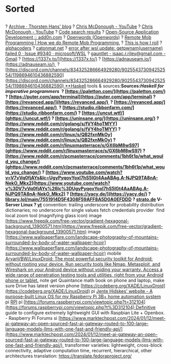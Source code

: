 # Sorted
## 
? [Archive · Thorsten Hans' blog](ghttps://www.thorsten-hans.com/archive/)
? [Chris McDonough - YouTube](ghttps://www.youtube.com/@ChrisMcDonough)
? [Chris McDonough - YouTube](ghttps://www.youtube.com/@ChrisMcDonough/playlists)
? [Code search results](ghttps://github.com/search?q%3Dpkgs.lynx%2Blanguage%253Anix%26type%3Dcode)
? [Open-Source Application Development :: add0n.com](ghttps://add0n.com/index.html)
? [Openwords (Openwords)](https://github.com/Openwords)
? [Remote Mob Programming | How we do Remote Mob Programming.](https://www.remotemobprogramming.org/)
? [This is how I roll](ghttps://linuxmatters.sh/19/)
? [alphacoders](https://wall.alphacoders.com/)
? [catonmat.net](ghttps://catonmat.net/)
? [error after wsl update: getpwnam(username) failed 0 · Issue #9340 · microsoft/WSL](https://github.com/microsoft/WSL/issues/9340)
? [gauntlet - isaac.r.riley@gmail.com - Gmail](ghttps://mail.google.com/mail/u/0/%23inbox/KtbxLxGkPcDcKKtSrBrqctBhSvWJqfhMKg)
? [https://1337x.to/](https://1337x.to/)
? [https://adnauseam.io/](https://adnauseam.io/) 
? [https://discord.com/channels/834325286664929280/902554373094252554/1198694610436882590](https://discord.com/channels/834325286664929280/902554373094252554/1198694610436882590) **Haskell tools & sources:**Sources:*Haskell for imperative programmers* 
? [https://paletton.com/](https://paletton.com/)
? [https://puter.com/app/terminal](https://puter.com/app/terminal)
? [https://revanced.app/](https://revanced.app/) 
? [https://revanced.app/](https://revanced.app/) 
? [https://studio.ribbonfarm.com/](https://studio.ribbonfarm.com/)
? [https://uncut.wtf/](ghttps://uncut.wtf/)
? [https://uninsane.org/](https://uninsane.org/)
? [https://www.reddit.com/r/golang/s/fVY4hoTMYY](https://www.reddit.com/r/golang/s/fVY4hoTMYY)
? [https://www.reddit.com/r/linux/s/QB2fxnMkOy](https://www.reddit.com/r/linux/s/QB2fxnMkOy)
? [https://www.reddit.com/r/linuxmasterrace/s/GX6bM8wS97](ghttps://www.reddit.com/r/linuxmasterrace/s/GX6bM8wS97)
? [https://www.reddit.com/r/pcmasterrace/comments/1bh6t1p/what_would_you_change/](ghttps://www.reddit.com/r/pcmasterrace/comments/1bh6t1p/what_would_you_change/)
? [https://www.youtube.com/watch?v=V7vVq0fjAYs&lc=UgyPyqovYoxl7hS5lGt4AaABAg.A-NJPQ9TA8nA-NekO_Mkx2](https://www.youtube.com/watch?v%3DV7vVq0fjAYs%26lc%3DUgyPyqovYoxl7hS5lGt4AaABAg.A-NJPQ9TA8nA-NekO_Mkx2)
? [https://yacy.de/](https://yacy.de/)
? [library.lol/main/7551914D5F4308F59AFF8A5D0A0EFDDD](http://library.lol/main/7551914D5F4308F59AFF8A5D0A0EFDDD)
? [strato.de](ghttp://strato.de) V-Server Linux
? [yt](https://m.youtube.com/watch?v%3DjwRqiCv6Z9k)**
convention: trailing underscore for probability distribution dictionaries; no underscore for single values
fetch credentials provider [](https://github.com/NixOS/nix/issues/8635)
find local zoom tool (magnifying glass icon)
image [https://www.freepik.com/free-vector/gradient-hexagonal-background_13900571.htm](https://www.freepik.com/free-vector/gradient-hexagonal-background_13900571.htm)
image [https://www.wallpaperflare.com/landscape-photography-of-mountains-surrounded-by-body-of-water-wallpaper-hcoir](https://www.wallpaperflare.com/landscape-photography-of-mountains-surrounded-by-body-of-water-wallpaper-hcoir)
mobile [AryanVBW/LinuxDroid: The most powerful security toolkit for Android: without rooting your device. Run security tools like Nmap, Metasploit, and Wireshark on your Android device without voiding your warranty. Access a wide range of penetration testing tools and utilities, right from your Android phone or tablet.](https://github.com/AryanVBW/LinuxDroid)
note get Quaintance math book on phone and laptop, make sure Drive has latest version
phone  [https://codeberg.org/XADE/LinuxDroid](https://codeberg.org/XADE/LinuxDroid)
pi [Jente Hidskes' website - A purpose-built Linux OS for my Raspberry Pi 3B+ home automation system](ghttps://www.hjdskes.nl/projects/rpi-linux/)
pi [RPI](http://libgen.rs/search.php?%26req%3Draspberry%2Bpi%26phrase%3D1%26view%3Dsimple%26column%3Ddef%26sort%3Dyear%26sortmode%3DDESC)
pi [https://forums.raspberrypi.com/viewtopic.php?t=312104](https://forums.raspberrypi.com/viewtopic.php?t%3D312104) Definitive guide to configure extremely lightweight GUI with Raspbian Lite + Openbox. - Raspberry Pi Forums
si [https://www.marktechpost.com/2024/01/12/meet-ai-gateway-an-open-sourced-fast-ai-gateway-routed-to-100-large-language-models-llms-with-one-fast-and-friendly-api/](https://www.marktechpost.com/2024/01/12/meet-ai-gateway-an-open-sourced-fast-ai-gateway-routed-to-100-large-language-models-llms-with-one-fast-and-friendly-api/) 
transformer varieties: lightweight, cross-block connectivity, adaptive computation time, recurrent, hierarchical, other architectures
translation: https://translate.fedoraproject.org/


